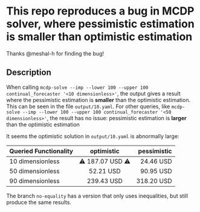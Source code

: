 # This repo reproduces a bug in MCDP solver, where pessimistic estimation is **smaller** than optimistic estimation

Thanks @meshal-h for finding the bug!

## Description

When calling `mcdp-solve --imp --lower 100 --upper 100 continual_forecaster '<10 dimensionless>'`, the output gives a result where the pessimistic estimation is **smaller** than the optimistic estimation.
This can be seen in the file `output/10.yaml`.
For other queries, like `mcdp-solve --imp --lower 100 --upper 100 continual_forecaster '<50 dimensionless>'`, the result has no issue: pessimistic estimation is **larger** than the optimistic estimation

It seems the optimistic solution in `output/10.yaml` is abnormally large:

| Queried Functionality        | optimistic | pessimistic |
| :---------------- | :------: | ----: |
| 10 dimensionless        |   :warning: 187.07 USD :warning:  | 24.46 USD |
| 50 dimensionless           |   52.21 USD   | 90.95 USD |
| 90 dimensionless    |  239.43 USD   | 318.20 USD |

The branch `no-equality` has a version that only uses inequalities, but still produce the same results.
